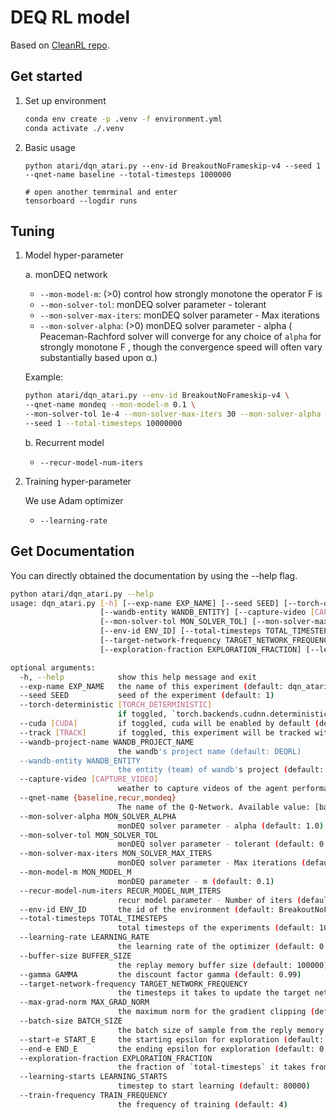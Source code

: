 # DEQ RL model
Based on [CleanRL repo](https://github.com/vwxyzjn/cleanrl).

## Get started

1. Set up environment
    ```bash
    conda env create -p .venv -f environment.yml
    conda activate ./.venv
    ```
2. Basic usage
    ```Shell
    python atari/dqn_atari.py --env-id BreakoutNoFrameskip-v4 --seed 1 --qnet-name baseline --total-timesteps 1000000

    # open another temrminal and enter
    tensorboard --logdir runs
    ```

## Tuning
1. Model hyper-parameter
    
    a. monDEQ network
    - `--mon-model-m`: (>0)      control how strongly monotone the operator F is
    - `--mon-solver-tol`:        monDEQ solver parameter - tolerant
    - `--mon-solver-max-iters`:  monDEQ solver parameter - Max iterations
    - `--mon-solver-alpha`: (>0) monDEQ solver parameter - alpha ( Peaceman-Rachford solver will converge for any choice of `alpha` for strongly monotone F , though the convergence speed will often vary substantially based upon α.)

    Example: 
    ```bash
    python atari/dqn_atari.py --env-id BreakoutNoFrameskip-v4 \
    --qnet-name mondeq --mon-model-m 0.1 \
    --mon-solver-tol 1e-4 --mon-solver-max-iters 30 --mon-solver-alpha 0.5 \
    --seed 1 --total-timesteps 10000000
    ```

    b. Recurrent model
    - `--recur-model-num-iters`

2. Training hyper-parameter

    We use Adam optimizer 
    - `--learning-rate`

## Get Documentation
You can directly obtained the documentation by using the --help flag.

```bash
python atari/dqn_atari.py --help
usage: dqn_atari.py [-h] [--exp-name EXP_NAME] [--seed SEED] [--torch-deterministic [TORCH_DETERMINISTIC]] [--cuda [CUDA]] [--track [TRACK]] [--wandb-project-name WANDB_PROJECT_NAME]
                    [--wandb-entity WANDB_ENTITY] [--capture-video [CAPTURE_VIDEO]] [--qnet-name {baseline,recur,mondeq}] [--mon-solver-alpha MON_SOLVER_ALPHA]
                    [--mon-solver-tol MON_SOLVER_TOL] [--mon-solver-max-iters MON_SOLVER_MAX_ITERS] [--mon-model-m MON_MODEL_M] [--recur-model-num-iters RECUR_MODEL_NUM_ITERS]
                    [--env-id ENV_ID] [--total-timesteps TOTAL_TIMESTEPS] [--learning-rate LEARNING_RATE] [--buffer-size BUFFER_SIZE] [--gamma GAMMA]
                    [--target-network-frequency TARGET_NETWORK_FREQUENCY] [--max-grad-norm MAX_GRAD_NORM] [--batch-size BATCH_SIZE] [--start-e START_E] [--end-e END_E]
                    [--exploration-fraction EXPLORATION_FRACTION] [--learning-starts LEARNING_STARTS] [--train-frequency TRAIN_FREQUENCY]

optional arguments:
  -h, --help            show this help message and exit
  --exp-name EXP_NAME   the name of this experiment (default: dqn_atari)
  --seed SEED           seed of the experiment (default: 1)
  --torch-deterministic [TORCH_DETERMINISTIC]
                        if toggled, `torch.backends.cudnn.deterministic=False` (default: True)
  --cuda [CUDA]         if toggled, cuda will be enabled by default (default: True)
  --track [TRACK]       if toggled, this experiment will be tracked with Weights and Biases (default: False)
  --wandb-project-name WANDB_PROJECT_NAME
                        the wandb's project name (default: DEQRL)
  --wandb-entity WANDB_ENTITY
                        the entity (team) of wandb's project (default: None)
  --capture-video [CAPTURE_VIDEO]
                        weather to capture videos of the agent performances (check out `videos` folder) (default: False)
  --qnet-name {baseline,recur,mondeq}
                        The name of the Q-Network. Available value: [baseline, recur, mondeq] (default: baseline)
  --mon-solver-alpha MON_SOLVER_ALPHA
                        monDEQ solver parameter - alpha (default: 1.0)
  --mon-solver-tol MON_SOLVER_TOL
                        monDEQ solver parameter - tolerant (default: 0.0001)
  --mon-solver-max-iters MON_SOLVER_MAX_ITERS
                        monDEQ solver parameter - Max iterations (default: 50)
  --mon-model-m MON_MODEL_M
                        monDEQ parameter - m (default: 0.1)
  --recur-model-num-iters RECUR_MODEL_NUM_ITERS
                        recur model parameter - Number of iters (default: 10)
  --env-id ENV_ID       the id of the environment (default: BreakoutNoFrameskip-v4)
  --total-timesteps TOTAL_TIMESTEPS
                        total timesteps of the experiments (default: 10000000)
  --learning-rate LEARNING_RATE
                        the learning rate of the optimizer (default: 0.0001)
  --buffer-size BUFFER_SIZE
                        the replay memory buffer size (default: 100000)
  --gamma GAMMA         the discount factor gamma (default: 0.99)
  --target-network-frequency TARGET_NETWORK_FREQUENCY
                        the timesteps it takes to update the target network (default: 1000)
  --max-grad-norm MAX_GRAD_NORM
                        the maximum norm for the gradient clipping (default: 0.5)
  --batch-size BATCH_SIZE
                        the batch size of sample from the reply memory (default: 32)
  --start-e START_E     the starting epsilon for exploration (default: 1)
  --end-e END_E         the ending epsilon for exploration (default: 0.01)
  --exploration-fraction EXPLORATION_FRACTION
                        the fraction of `total-timesteps` it takes from start-e to go end-e (default: 0.1)
  --learning-starts LEARNING_STARTS
                        timestep to start learning (default: 80000)
  --train-frequency TRAIN_FREQUENCY
                        the frequency of training (default: 4)
```